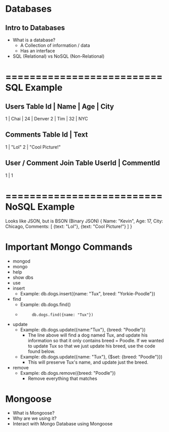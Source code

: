 # Databases

## Intro to Databases

* What is a database?
  * A Collection of information / data
  * Has an interface
* SQL (Relational) vs NoSQL (Non-Relational)

==========================
SQL Example
==========================

Users Table
Id | Name | Age | City
--------------------------
1  | Chai | 24  | Denver
2  | Tim  | 32  | NYC

Comments Table
Id | Text 
--------------------------
1  | "Lol"
2  | "Cool Picture!"

User / Comment Join Table
UserId | CommentId
--------------------------
1      | 1

==========================
NoSQL Example
==========================
Looks like JSON, but is BSON (Binary JSON)
{
  Name: "Kevin",
  Age: 17,
  City: Chicago,
  Comments: [
    {text: "Lol"},
    {text: "Cool Picture!"}
  ]
}

# Important Mongo Commands

* mongod
* mongo
* help
* show dbs
* use
* insert
  * Example: db.dogs.insert({name: "Tux", breed: "Yorkie-Poodle"})
* find
  * Example: db.dogs.find()
  *          db.dogs.find({name: "Tux"})
* update
  * Example: db.dogs.update({name:"Tux"}, {breed: "Poodle"})
    * The line above will find a dog named Tux, and update his information so that it only contains breed = Poodle. If we wanted to update Tux so that we just update his breed, use the code found below.
  * Example: db.dogs.update({name: "Tux"}, {$set: {breed: "Poodle"}})
    * This will preserve Tux's name, and update just the breed.
* remove
  * Example: db.dogs.remove({breed: "Poodle"})
    * Remove everything that matches

# Mongoose

* What is Mongoose?
* Why are we using it?
* Interact with Mongo Database using Mongoose
